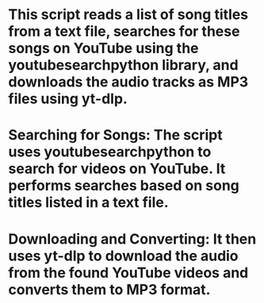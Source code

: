 # This script reads a list of song titles from a text file, searches for these songs on YouTube using the youtubesearchpython library, and downloads the audio tracks as MP3 files using yt-dlp.
# Searching for Songs: The script uses youtubesearchpython to search for videos on YouTube. It performs searches based on song titles listed in a text file.
# Downloading and Converting: It then uses yt-dlp to download the audio from the found YouTube videos and converts them to MP3 format.
